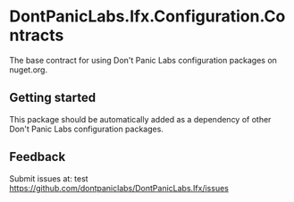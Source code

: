 # DontPanicLabs.Ifx.Configuration.Contracts

The base contract for using Don't Panic Labs configuration packages on nuget.org.

## Getting started

This package should be automatically added as a dependency of other Don't Panic Labs configuration packages.

## Feedback

Submit issues at:
test
https://github.com/dontpaniclabs/DontPanicLabs.Ifx/issues